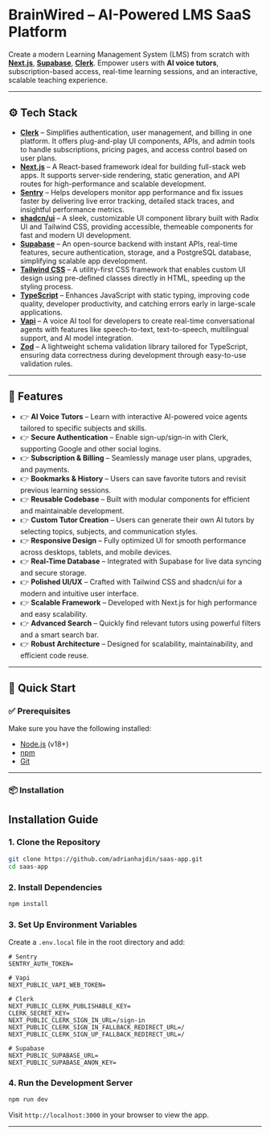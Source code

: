 #  BrainWired – AI-Powered LMS SaaS Platform

Create a modern Learning Management System (LMS) from scratch with **[Next.js](https://nextjs.org/)**, **[Supabase](https://supabase.com/)**, **[Clerk](https://clerk.dev/)**. Empower users with **AI voice tutors**, subscription-based access, real-time learning sessions, and an interactive, scalable teaching experience.

---

## ⚙ Tech Stack

- **[Clerk](https://clerk.dev/)** – Simplifies authentication, user management, and billing in one platform. It offers plug-and-play UI components, APIs, and admin tools to handle subscriptions, pricing pages, and access control based on user plans.  
- **[Next.js](https://nextjs.org/)** – A React-based framework ideal for building full-stack web apps. It supports server-side rendering, static generation, and API routes for high-performance and scalable development.  
- **[Sentry](https://sentry.io/)** – Helps developers monitor app performance and fix issues faster by delivering live error tracking, detailed stack traces, and insightful performance metrics.  
- **[shadcn/ui](https://ui.shadcn.com/)** – A sleek, customizable UI component library built with Radix UI and Tailwind CSS, providing accessible, themeable components for fast and modern UI development.  
- **[Supabase](https://supabase.com/)** – An open-source backend with instant APIs, real-time features, secure authentication, storage, and a PostgreSQL database, simplifying scalable app development.  
- **[Tailwind CSS](https://tailwindcss.com/)** – A utility-first CSS framework that enables custom UI design using pre-defined classes directly in HTML, speeding up the styling process.  
- **[TypeScript](https://www.typescriptlang.org/)** – Enhances JavaScript with static typing, improving code quality, developer productivity, and catching errors early in large-scale applications.  
- **[Vapi](https://www.vapi.ai/)** – A voice AI tool for developers to create real-time conversational agents with features like speech-to-text, text-to-speech, multilingual support, and AI model integration.  
- **[Zod](https://zod.dev/)** – A lightweight schema validation library tailored for TypeScript, ensuring data correctness during development through easy-to-use validation rules.  

---

## 🔋 Features

- 👉 **AI Voice Tutors** – Learn with interactive AI-powered voice agents tailored to specific subjects and skills.  
- 👉 **Secure Authentication** – Enable sign-up/sign-in with Clerk, supporting Google and other social logins.  
- 👉 **Subscription & Billing** – Seamlessly manage user plans, upgrades, and payments.  
- 👉 **Bookmarks & History** – Users can save favorite tutors and revisit previous learning sessions.  
- 👉 **Reusable Codebase** – Built with modular components for efficient and maintainable development.  
- 👉 **Custom Tutor Creation** – Users can generate their own AI tutors by selecting topics, subjects, and communication styles.  
- 👉 **Responsive Design** – Fully optimized UI for smooth performance across desktops, tablets, and mobile devices.  
- 👉 **Real-Time Database** – Integrated with Supabase for live data syncing and secure storage.  
- 👉 **Polished UI/UX** – Crafted with Tailwind CSS and shadcn/ui for a modern and intuitive user interface.  
- 👉 **Scalable Framework** – Developed with Next.js for high performance and easy scalability.  
- 👉 **Advanced Search** – Quickly find relevant tutors using powerful filters and a smart search bar.  
- 👉 **Robust Architecture** – Designed for scalability, maintainability, and efficient code reuse.  

---

## 🚀 Quick Start

### ✅ Prerequisites

Make sure you have the following installed:

- [Node.js](https://nodejs.org/) (v18+)
- [npm](https://www.npmjs.com/)
- [Git](https://git-scm.com/)

---

### 📦 Installation

## Installation Guide

### 1. Clone the Repository

```bash
git clone https://github.com/adrianhajdin/saas-app.git
cd saas-app
```

### 2. Install Dependencies

```bash
npm install
```

### 3. Set Up Environment Variables

Create a `.env.local` file in the root directory and add:

```env
# Sentry
SENTRY_AUTH_TOKEN=

# Vapi
NEXT_PUBLIC_VAPI_WEB_TOKEN=

# Clerk
NEXT_PUBLIC_CLERK_PUBLISHABLE_KEY=
CLERK_SECRET_KEY=
NEXT_PUBLIC_CLERK_SIGN_IN_URL=/sign-in
NEXT_PUBLIC_CLERK_SIGN_IN_FALLBACK_REDIRECT_URL=/
NEXT_PUBLIC_CLERK_SIGN_UP_FALLBACK_REDIRECT_URL=/

# Supabase
NEXT_PUBLIC_SUPABASE_URL=
NEXT_PUBLIC_SUPABASE_ANON_KEY=
```

### 4. Run the Development Server

```bash
npm run dev
```

Visit `http://localhost:3000` in your browser to view the app.

---





